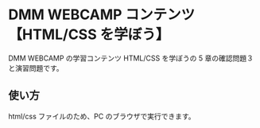 # DMM WEBCAMP コンテンツ【HTML/CSS を学ぼう】

DMM WEBCAMP の学習コンテンツ HTML/CSS を学ぼうの 5 章の確認問題３と演習問題です。

## 使い方

html/css ファイルのため、PC のブラウザで実行できます。
